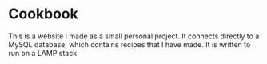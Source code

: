 # Cookbook
This is a website I made as a small personal project.
It connects directly to a MySQL database, which contains recipes that I have made.
It is written to run on a LAMP stack
